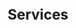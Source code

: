 ---
title: 'Services'
layout: 'layouts/services.html'
page:
  heading: 'Services'
  blurb: >
    We believe in a progressive, performant and accessible web. We build sites and applications to meet the client's goals and criteria, with user experience at the forefront.
services:
- name: 'General Services'
  bullets:
  -  Site Design and Development
  -  Protoyping
  -  Site Redesign and Migration
  -  E-Commerce Store Design and Implementation
- name: 'WordPress'
  bullets: 
  -  Custom Theme Design and Development
  -  Theme Upgrade and Redesign
  -  Wordpress to Static Site Migration
- name: 'Shopify'
  bullets: 
  -  Theme Design and Customization
  -  Store Setup
  -  Data Migration
- name: 'Additional Services'
  bullets: 
  -  Web Hosting
  -  Domain and DNS Migrations
  -  Backend Assistance
  -  Webmaster Services
---
